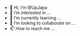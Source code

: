 - 👋 Hi, I’m @UpJapa
- 👀 I’m interested in ...
- 🌱 I’m currently learning ...
- 💞️ I’m looking to collaborate on ...
- 📫 How to reach me ...

<!---
UpJapa/UpJapa is a ✨ special ✨ repository because its `README.md` (this file) appears on your GitHub profile.
You can click the Preview link to take a look at your changes.
--->
